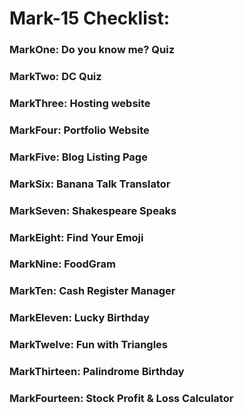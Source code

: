 # Mark-15 Checklist:
### **MarkOne**: Do you know me? Quiz
### **MarkTwo**: DC Quiz
### **MarkThree**: Hosting website
### **MarkFour**: Portfolio Website
### **MarkFive**: Blog Listing Page
### **MarkSix**: Banana Talk Translator
### **MarkSeven**: Shakespeare Speaks
### **MarkEight**: Find Your Emoji
### **MarkNine**: FoodGram
### **MarkTen**: Cash Register Manager
### **MarkEleven**: Lucky Birthday
### **MarkTwelve**: Fun with Triangles
### **MarkThirteen**: Palindrome Birthday
### **MarkFourteen**: Stock Profit & Loss Calculator